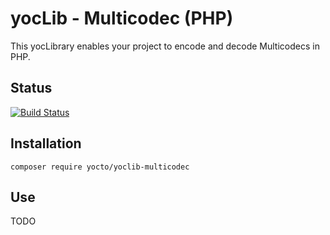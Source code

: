 # yocLib - Multicodec (PHP)

This yocLibrary enables your project to encode and decode Multicodecs in PHP.

## Status

[![Build Status](https://travis-ci.com/yocto/yoclib-multicodec-php.svg?branch=master)](https://travis-ci.com/yocto/yoclib-multicodec-php)

## Installation

`composer require yocto/yoclib-multicodec`

## Use

TODO